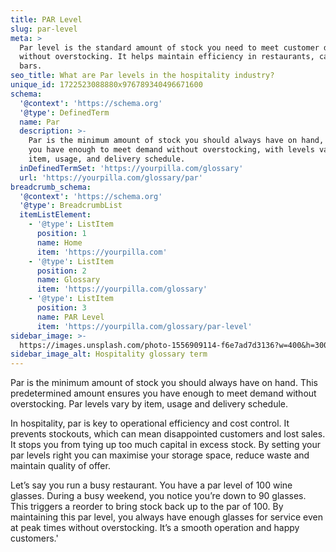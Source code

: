 ```yaml
---
title: PAR Level
slug: par-level
meta: >
  Par level is the standard amount of stock you need to meet customer demand
  without overstocking. It helps maintain efficiency in restaurants, cafes, and
  bars.
seo_title: What are Par levels in the hospitality industry?
unique_id: 1722523088880x976789340496671600
schema:
  '@context': 'https://schema.org'
  '@type': DefinedTerm
  name: Par
  description: >-
    Par is the minimum amount of stock you should always have on hand, ensuring
    you have enough to meet demand without overstocking, with levels varying by
    item, usage, and delivery schedule.
  inDefinedTermSet: 'https://yourpilla.com/glossary'
  url: 'https://yourpilla.com/glossary/par'
breadcrumb_schema:
  '@context': 'https://schema.org'
  '@type': BreadcrumbList
  itemListElement:
    - '@type': ListItem
      position: 1
      name: Home
      item: 'https://yourpilla.com'
    - '@type': ListItem
      position: 2
      name: Glossary
      item: 'https://yourpilla.com/glossary'
    - '@type': ListItem
      position: 3
      name: PAR Level
      item: 'https://yourpilla.com/glossary/par-level'
sidebar_image: >-
  https://images.unsplash.com/photo-1556909114-f6e7ad7d3136?w=400&h=300&fit=crop&auto=format
sidebar_image_alt: Hospitality glossary term
---
```

Par is the minimum amount of stock you should always have on hand. This predetermined amount ensures you have enough to meet demand without overstocking. Par levels vary by item, usage and delivery schedule.

In hospitality, par is key to operational efficiency and cost control. It prevents stockouts, which can mean disappointed customers and lost sales. It stops you from tying up too much capital in excess stock. By setting your par levels right you can maximise your storage space, reduce waste and maintain quality of offer.

Let’s say you run a busy restaurant. You have a par level of 100 wine glasses. During a busy weekend, you notice you’re down to 90 glasses. This triggers a reorder to bring stock back up to the par of 100. By maintaining this par level, you always have enough glasses for service even at peak times without overstocking. It’s a smooth operation and happy customers.'
